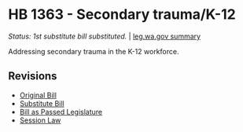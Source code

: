 # HB 1363 - Secondary trauma/K-12
*Status: 1st substitute bill substituted.* | [leg.wa.gov summary](https://app.leg.wa.gov/billsummary?BillNumber=1363&Year=2021)

Addressing secondary trauma in the K-12 workforce.

## Revisions
* [Original Bill](1/)
* [Substitute Bill](S/)
* [Bill as Passed Legislature](S.PL/)
* [Session Law](S.SL/)